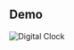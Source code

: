 
## Demo
![Digital Clock](https://github.com/RAJESH2132/Html-CSS-and-JavaScript/assets/94946346/0cda3b8e-ec5c-4c36-8392-3f61d9ddcb60)
